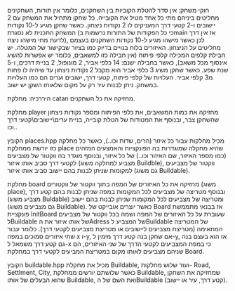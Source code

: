 חוקי משחק:
אין סדר להטלת הקוביות בין השחקנים, כלומר אין תורות, השחקינים מחליטים ביניהם מתי כל אחד מטיל את הקובייה. 
כל שחקן מתחיל את המשחק עם 2 יישובים ו-2 קטעי דרך המעניקים לו 2 נקודות ניצחון.
כאשר שחקן מגיע ל-10 נקודות המשחק התכנית לא נסגרת (כי כל הפקודות של התורות נרשמות בmain אז אין דרך לדעת מתי מישהו ניצח), לכן כאשר מישהו מגיע ל-10 נקודות השחקנים בעצמם מחליטים על הניצחון.
האיזורים בלוח בנויים בדיוק כמו בציור שבקישור של המטלה.
יש חבילת קלפים המכילה קלפי פיתוח (אין חבילה כזו למשאבים, כלומר יש אפשרות להשיג אינסוף מכל משאב), כאשר בחבילה ישנם: 14 כלפי אביר, 2 מונופול, 2 בניית דרכים, ו-5 שנת שפע.
כאשר שחקן משיג 3 כלפי אביר הוא מקבל 2 נקודות ניצחון עד שיהיה לו פחות מ3 קלפי אביר.
העלויות של קלפי פיתוח, קטעי דרך, ישובים וערים הם כמו העלויות במשחק.
ניתן לבנות עיר רק על מקום שלאותו השקן יש ישוב.

היררכיה:
מחלקת catan מחזיקה את כל השחקנים.

מחלקת player מחזיקה את כמות המשאבים, את כלפי הפיתוח ומספר נקודות ניצחון שהשחקן צבר, ובנוסף את המטודות של הטלת קובייה, בניית ערים\יישובים\קטעי דרך וכו..

הקובץ places.hpp מכיל מחלקות עבור כל איזור (הרים, שדות וכו..), כאשר כל מחלקה כזו יורשת ממחלקת place שהיא מחקלה שמוגדרות בה הפונקציות והאמצעים המזהים (כמו מספר האיזור, שם האיזור וכו..) של כל איזור,
ובנוסף מוגדר בה ווקטור של מצביעים לקטעי דרך סביב אותו איזור (מצביע למחלקה משוג Buildble), ווקטור של מצביעים למקומות שניתן לבנות בהם יישוב סביב אותו איזור (גם משוג Buildable).

מחלקת board מחזיקה את כל האיזורים של המפה בתוך ווקטור של ווקטורים (משוג place), ובנוסף מטריצה של מצביעים לכל המקומות במפה שניתן לבנות בהם קטע דרך (מצביע משוג Buldable) ומטריצה של מצביעים לכל המקומות שניתן לבנות בהם יישוב (גם מצביעים משוג Buildable).
כאשר יוצרים אובייקט של Board אז בבנאי מתממשת פונקציית InitBoard שעוברת על כל האיזורים של המפה ושמה בכל ווקטור של מצביעים לBuildable של אותו איזור את הAdress של המצביע לBuildable של המטריצה המתאימה (מטריצת מצביעים ליישובים או מטריצת מצביעים לקטעי דרך).
כלומר עבור שתי איזורים סמוכים במפה x ו-y, אם שחקן בנה קטע דרך מימין ל-y, אז הוא בעצם בנה גם קטע דרך משמאל ל-x כי במפת המצביעים לקטעי הדרך של שני האיזורים, הם שניהם מצביעים לאותו מקום במטריצת המביעים לקטעי דרך במחלקת Board.

הקובץ buildable.hpp מכיל את מחקלת Buildable, ועוד שלוש מחלקות- Road, Settlment, City, כאשר שלושתם יורשים ממחלקת Buildable, שמחזיקה את השחקן שהוא הבעלים של אותו Buildable, ואת השם של הBuildable (קטע דרך, עיר או יישוב).


